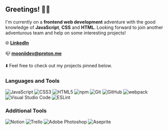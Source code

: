 ## Greetings! 👋🏼

I'm currently on a **frontend web development** adventure with the good knowledge of **JavaScript**, **CSS** and **HTML**. Looking forward to join another adventurous team and help on some interesting projects!

🌐 **[LinkedIn](https://www.linkedin.com/in/mooniidev/)**

📪 **mooniidev@proton.me**

⬇️ Feel free to check out my projects pinned below.

### Languages and Tools

![JavaScript](https://img.shields.io/badge/-JavaScript-333?style=flat-square&logo=javascript)
![CSS3](https://img.shields.io/badge/-CSS3-333?style=flat-square&logo=css3&logoColor=10a0dc)
![HTML5](https://img.shields.io/badge/-HTML5-333?style=flat-square&logo=html5)
![npm](https://img.shields.io/badge/-npm-333?style=flat-square&logo=npm)
![Git](https://img.shields.io/badge/-Git-333?style=flat-square&logo=git)
![GitHub](https://img.shields.io/badge/-GitHub-333?style=flat-square&logo=github)
![webpack](https://img.shields.io/badge/-webpack-333?style=flat-square&logo=webpack)
![Visual Studio Code](https://img.shields.io/badge/-Visual%20Studio%20Code-333?style=flat-square&logo=visual-studio-code&logoColor=0078d7)
![ESLint](https://img.shields.io/badge/-ESLint-333?style=flat-square&logo=eslint&logoColor=6261dd)

### Additional Tools

![Notion](https://img.shields.io/badge/-Notion-333?style=flat-square&logo=notion)
![Trello](https://img.shields.io/badge/-Trello-333?style=flat-square&logo=trello&logoColor=1e87e0)
![Adobe Photoshop](https://img.shields.io/badge/-Adobe%20Photoshop-333?style=flat-square&logo=adobe-photoshop)
![Aseprite](https://img.shields.io/badge/-Aseprite-333?style=flat-square&logo=aseprite)
